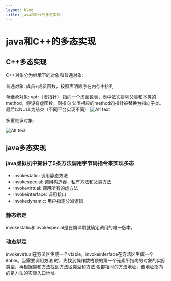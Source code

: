```yaml
---
layout: blog
title: java和C++的多态实现
---
```


<h1 id="toc_0">java和C++的多态实现</h1>

<h2 id="toc_1">C++多态实现</h2>

<p>C++对象分为继承下的对象和普通对象:</p>

<p>普通对象:
     成员+成员函数，按照声明顺序在内存中排列</p>

<p>单继承对象:
    vptr（虚指针） 指向一个虚函数表，表中依次排列父类和本类的method，假设有虚函数，则指向
父类相应的method的指针被替换为指向子类。 最后以NULL为结束（不同平台实现不同）
<img src="http://coolshell.cn//wp-content/uploads/2014/12/01.jpg" alt="Alt text"></p>

<p>多重继承对象:</p>

<p><img src="http://coolshell.cn//wp-content/uploads/http://coolshell.cn//wp-content/uploads/2014/12/09.jpg" alt="Alt text"></p>

<h2 id="toc_2">java多态实现</h2>

<h3 id="toc_3">java虚拟机中提供了5条方法调用字节码指令来实现多态</h3>

<ul>
<li>invokestatic: 调用静态方法</li>
<li>invokespecial: 调用构造器，私有方法和父类方法</li>
<li>invokevirtual: 调用所有的虚方法</li>
<li>invokeinterface: 调用接口</li>
<li>invokedynamic: 用户指定分派逻辑</li>
</ul>

<h3 id="toc_4">静态绑定</h3>

<p>invokestatic和invokespecial是在编译期就确定调用的唯一版本。</p>

<h3 id="toc_5">动态绑定</h3>

<p>invokevirtual在方法区生成一个vtable，invokeinterface在方法区生成一个itable。当需要调用方法
时，先找到操作数栈顶的第一个元素所指向的对象的实际类型，再根据类和方法找到方法区类型和方法
名都相同的方法地址，该地址指向的是方法的实际入口地址。</p>

